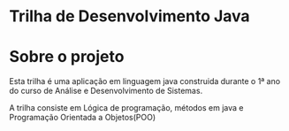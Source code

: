 # Trilha de Desenvolvimento Java

# Sobre o projeto

Esta trilha é uma aplicação em linguagem java construida durante o 1ª ano do curso de Análise e
Desenvolvimento de Sistemas. 

A trilha consiste em Lógica de programação, métodos em java e Programação Orientada a Objetos(POO)


